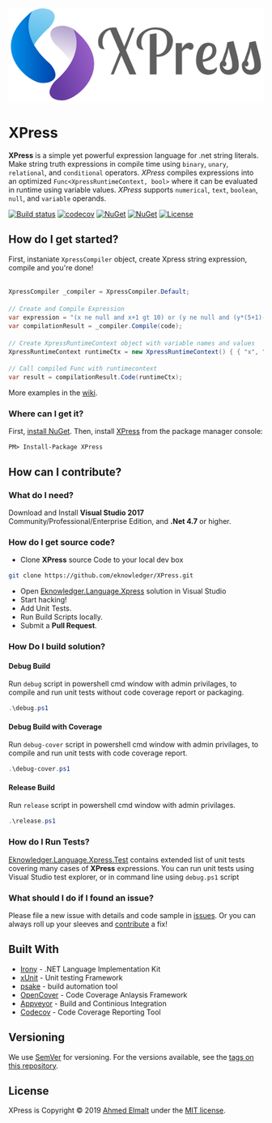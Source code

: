 ![XPress Logo](/XPress_logo.png)
# XPress
**XPress** is a simple yet powerful expression language for .net string literals. Make string truth expressions in compile time using `binary`, `unary`, `relational`, and `conditional` operators. _XPress_ compiles expressions into an optimized `Func<XpressRuntimeContext, bool>` where it can be evaluated in runtime using variable values. _XPress_ supports `numerical`, `text`, `boolean`, `null`, and `variable` operands.


[![Build status](https://ci.appveyor.com/api/projects/status/pw0v9jpcq7sxyxol?svg=true)](https://ci.appveyor.com/project/eknowledger/xpress) [![codecov](https://codecov.io/gh/eknowledger/XPress/branch/master/graph/badge.svg)](https://codecov.io/gh/eknowledger/XPress) [![NuGet](https://img.shields.io/nuget/dt/XPress.svg)](https://www.nuget.org/packages/XPress) [![NuGet](https://img.shields.io/nuget/v/XPress.svg?color=blue)](https://www.nuget.org/packages/XPress) [![License](https://img.shields.io/github/license/eknowledger/XPress.svg)](https://raw.githubusercontent.com/eknowledger/XPress/master/LICENSE) 


## How do I get started?
First, instaniate `XpressCompiler` object, create Xpress string expression, compile and you're done!

```csharp

XpressCompiler _compiler = XpressCompiler.Default;

// Create and Compile Expression
var expression = "(x ne null and x+1 gt 10) or (y ne null and (y*(5+1)-2) lt 5)";
var compilationResult = _compiler.Compile(code);

// Create XpressRuntimeContext object with variable names and values
XpressRuntimeContext runtimeCtx = new XpressRuntimeContext() { { "x", "10" }, { "y", "9" } };

// Call compiled Func with runtimecontext
var result = compilationResult.Code(runtimeCtx);

```

More examples in the [wiki](https://github.com/eknowledger/XPress/wiki).

### Where can I get it?

First, [install NuGet](http://docs.nuget.org/docs/start-here/installing-nuget). Then, install [XPress](https://www.nuget.org/packages/XPress/) from the package manager console:

```
PM> Install-Package XPress
```

## How can I contribute?

### What do I need?
Download and Install **Visual Studio 2017** Community/Professional/Enterprise Edition, and **.Net 4.7**  or higher.

### How do I get source code?
- Clone **XPress** source Code to your local dev box
```bash
git clone https://github.com/eknowledger/XPress.git
```
- Open [Eknowledger.Language.Xpress](https://github.com/eknowledger/XPress/blob/master/Eknowledger.Language.Xpress.sln) solution in Visual Studio
- Start hacking! 
- Add Unit Tests.
- Run Build Scripts locally.
- Submit a **Pull Request**.

### How Do I build solution?

#### Debug Build
Run `debug` script in powershell cmd window with admin privilages, to compile and run unit tests without code coverage report or packaging.

```powershell
.\debug.ps1
``` 

#### Debug Build with Coverage
Run `debug-cover` script in powershell cmd window with admin privilages, to compile and run unit tests with code coverage report.

```powershell
.\debug-cover.ps1
```

#### Release Build
Run `release` script in powershell cmd window with admin privilages.

```powershell
.\release.ps1
```

### How do I Run Tests?
[Eknowledger.Language.Xpress.Test](/src/Eknowledger.Language.Xpress.Test/) contains extended list of unit tests covering many cases of **XPress** expressions. You can run unit tests using Visual Studio test explorer, or in command line using `debug.ps1` script

### What should I do if I found an issue?
Please file a new issue with details and code sample in [issues](https://github.com/eknowledger/XPress/issues). Or you can always roll up your sleeves and [contribute](https://github.com/eknowledger/XPress#how-can-i-contribute) a fix!

## Built With
- [Irony](https://github.com/IronyProject/) - .NET Language Implementation Kit
- [xUnit](https://github.com/xunit/xunit) - Unit testing Framework
- [psake](https://github.com/psake/psake) - build automation tool
- [OpenCover](https://github.com/OpenCover/opencover) - Code Coverage Anlaysis Framework
- [Appveyor](https://ci.appveyor.com/project/eknowledger/xpress) - Build and Continious Integration
- [Codecov](https://codecov.io/gh/eknowledger/XPress) - Code Coverage Reporting Tool



## Versioning
We use [SemVer](https://semver.org/) for versioning. For the versions available, see the [tags on this repository](https://github.com/eknowledger/XPress/tags).

## License
XPress is Copyright &copy; 2019 [Ahmed Elmalt](http://www.eknowledger.com/) under the [MIT license](https://raw.githubusercontent.com/eknowledger/XPress/master/LICENSE).
